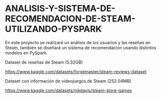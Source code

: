 # ANALISIS-Y-SISTEMA-DE-RECOMENDACION-DE-STEAM-UTILIZANDO-PYSPARK

En este proyecto se realizará un análisis de los usuarios y las reseñas en Steam, también se diseñará un sistema de recomendación usando distintos modelos en PySpark


Dataset de reseñas de Steam (5.32GB) 

https://www.kaggle.com/datasets/forgemaster/steam-reviews-dataset 

 
Dataset con información de videojuegos de Steam (252.04MB) 

https://www.kaggle.com/datasets/nikdavis/steam-store-games

